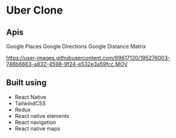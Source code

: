 # Uber Clone

## Apis

Google Places
Google Directions
Google Distance Matrix

https://user-images.githubusercontent.com/69617120/195276003-746b6663-a832-4598-9f24-e532e3a59fcc.MOV

## Built using

- React Native
- TailwindCSS
- Redux
- React native elements
- React navigation
- React native maps

